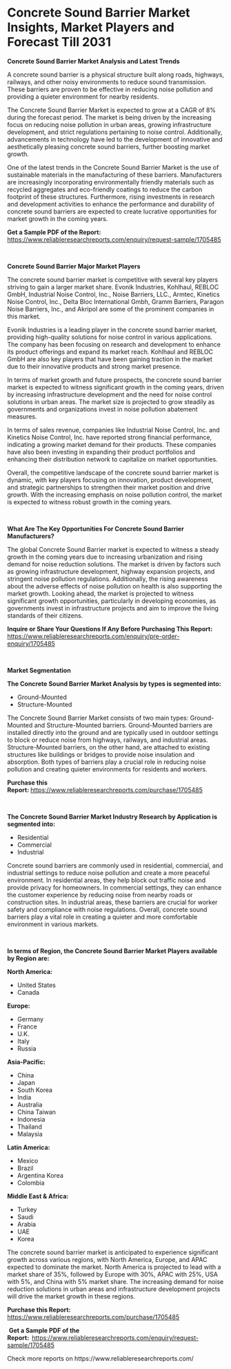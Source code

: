 <p><h1>Concrete Sound Barrier Market Insights, Market Players and Forecast Till 2031</h1></p><p><strong>Concrete Sound Barrier Market Analysis and Latest Trends</strong></p>
<p><p>A concrete sound barrier is a physical structure built along roads, highways, railways, and other noisy environments to reduce sound transmission. These barriers are proven to be effective in reducing noise pollution and providing a quieter environment for nearby residents.</p><p>The Concrete Sound Barrier Market is expected to grow at a CAGR of 8% during the forecast period. The market is being driven by the increasing focus on reducing noise pollution in urban areas, growing infrastructure development, and strict regulations pertaining to noise control. Additionally, advancements in technology have led to the development of innovative and aesthetically pleasing concrete sound barriers, further boosting market growth.</p><p>One of the latest trends in the Concrete Sound Barrier Market is the use of sustainable materials in the manufacturing of these barriers. Manufacturers are increasingly incorporating environmentally friendly materials such as recycled aggregates and eco-friendly coatings to reduce the carbon footprint of these structures. Furthermore, rising investments in research and development activities to enhance the performance and durability of concrete sound barriers are expected to create lucrative opportunities for market growth in the coming years.</p></p>
<p><strong>Get a Sample PDF of the Report:&nbsp;</strong> <a href="https://www.reliableresearchreports.com/enquiry/request-sample/1705485">https://www.reliableresearchreports.com/enquiry/request-sample/1705485</a></p>
<p>&nbsp;</p>
<p><strong>Concrete Sound Barrier Major Market Players</strong></p>
<p><p>The concrete sound barrier market is competitive with several key players striving to gain a larger market share. Evonik Industries, Kohlhaul, REBLOC GmbH, Industrial Noise Control, Inc., Noise Barriers, LLC., Armtec, Kinetics Noise Control, Inc., Delta Bloc International Gmbh, Gramm Barriers, Paragon Noise Barriers, Inc., and Akripol are some of the prominent companies in this market.</p><p>Evonik Industries is a leading player in the concrete sound barrier market, providing high-quality solutions for noise control in various applications. The company has been focusing on research and development to enhance its product offerings and expand its market reach. Kohlhaul and REBLOC GmbH are also key players that have been gaining traction in the market due to their innovative products and strong market presence.</p><p>In terms of market growth and future prospects, the concrete sound barrier market is expected to witness significant growth in the coming years, driven by increasing infrastructure development and the need for noise control solutions in urban areas. The market size is projected to grow steadily as governments and organizations invest in noise pollution abatement measures.</p><p>In terms of sales revenue, companies like Industrial Noise Control, Inc. and Kinetics Noise Control, Inc. have reported strong financial performance, indicating a growing market demand for their products. These companies have also been investing in expanding their product portfolios and enhancing their distribution network to capitalize on market opportunities.</p><p>Overall, the competitive landscape of the concrete sound barrier market is dynamic, with key players focusing on innovation, product development, and strategic partnerships to strengthen their market position and drive growth. With the increasing emphasis on noise pollution control, the market is expected to witness robust growth in the coming years.</p></p>
<p>&nbsp;</p>
<p><strong>What Are The Key Opportunities For Concrete Sound Barrier Manufacturers?</strong></p>
<p><p>The global Concrete Sound Barrier market is expected to witness a steady growth in the coming years due to increasing urbanization and rising demand for noise reduction solutions. The market is driven by factors such as growing infrastructure development, highway expansion projects, and stringent noise pollution regulations. Additionally, the rising awareness about the adverse effects of noise pollution on health is also supporting the market growth. Looking ahead, the market is projected to witness significant growth opportunities, particularly in developing economies, as governments invest in infrastructure projects and aim to improve the living standards of their citizens.</p></p>
<p><strong>Inquire or Share Your Questions If Any Before Purchasing This Report:</strong> <a href="https://www.reliableresearchreports.com/enquiry/pre-order-enquiry/1705485">https://www.reliableresearchreports.com/enquiry/pre-order-enquiry/1705485</a></p>
<p>&nbsp;</p>
<p><strong>Market Segmentation</strong></p>
<p><strong>The Concrete Sound Barrier Market Analysis by types is segmented into:</strong></p>
<p><ul><li>Ground-Mounted</li><li>Structure-Mounted</li></ul></p>
<p><p>The Concrete Sound Barrier Market consists of two main types: Ground-Mounted and Structure-Mounted barriers. Ground-Mounted barriers are installed directly into the ground and are typically used in outdoor settings to block or reduce noise from highways, railways, and industrial areas. Structure-Mounted barriers, on the other hand, are attached to existing structures like buildings or bridges to provide noise insulation and absorption. Both types of barriers play a crucial role in reducing noise pollution and creating quieter environments for residents and workers.</p></p>
<p><strong>Purchase this Report:&nbsp;</strong><a href="https://www.reliableresearchreports.com/purchase/1705485">https://www.reliableresearchreports.com/purchase/1705485</a></p>
<p>&nbsp;</p>
<p><strong>The Concrete Sound Barrier Market Industry Research by Application is segmented into:</strong></p>
<p><ul><li>Residential</li><li>Commercial</li><li>Industrial</li></ul></p>
<p><p>Concrete sound barriers are commonly used in residential, commercial, and industrial settings to reduce noise pollution and create a more peaceful environment. In residential areas, they help block out traffic noise and provide privacy for homeowners. In commercial settings, they can enhance the customer experience by reducing noise from nearby roads or construction sites. In industrial areas, these barriers are crucial for worker safety and compliance with noise regulations. Overall, concrete sound barriers play a vital role in creating a quieter and more comfortable environment in various markets.</p></p>
<p>&nbsp;</p>
<p><strong>In terms of Region, the Concrete Sound Barrier Market Players available by Region are:</strong></p>
<p>
    <p> <strong> North America: </strong>
        <ul>
            <li>United States</li>
            <li>Canada</li>
        </ul>
        </p> 
    <p> <strong> Europe: </strong>
        <ul>
            <li>Germany</li>
            <li>France</li>
            <li>U.K.</li>
            <li>Italy</li>
            <li>Russia</li>
        </ul>
        </p> 
    <p> <strong> Asia-Pacific: </strong>
        <ul>
            <li>China</li>
            <li>Japan</li>
            <li>South Korea</li>
            <li>India</li>
            <li>Australia</li>
            <li>China Taiwan</li>
            <li>Indonesia</li>
            <li>Thailand</li>
            <li>Malaysia</li>
        </ul>
        </p> 
    <p> <strong> Latin America: </strong>
        <ul>
            <li>Mexico</li>
            <li>Brazil</li>
            <li>Argentina Korea</li>
            <li>Colombia</li>
        </ul>
        </p> 
    <p> <strong> Middle East & Africa: </strong>
        <ul>
            <li>Turkey</li>
            <li>Saudi</li>
            <li>Arabia</li>
            <li>UAE</li>
            <li>Korea</li>
        </ul>
    </p>
    </p>
<p><p>The concrete sound barrier market is anticipated to experience significant growth across various regions, with North America, Europe, and APAC expected to dominate the market. North America is projected to lead with a market share of 35%, followed by Europe with 30%, APAC with 25%, USA with 5%, and China with 5% market share. The increasing demand for noise reduction solutions in urban areas and infrastructure development projects will drive the market growth in these regions.</p></p>
<p><strong>Purchase this Report: </strong><a href="https://www.reliableresearchreports.com/purchase/1705485">https://www.reliableresearchreports.com/purchase/1705485</a></p>
<p>&nbsp;<strong>Get a Sample PDF of the Report:&nbsp;&nbsp;</strong><a href="https://www.reliableresearchreports.com/enquiry/request-sample/1705485">https://www.reliableresearchreports.com/enquiry/request-sample/1705485</a></p>
<p><strong></strong></p>
<p>Check more reports on https://www.reliableresearchreports.com/</p>